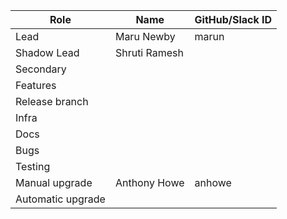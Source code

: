 |  **Role** | **Name** | **GitHub/Slack ID** |
|  ------ | ------ | ------ |
|  Lead | Maru Newby | marun |
|  Shadow Lead | Shruti Ramesh | |
|  Secondary || |
|  Features | | |
|  Release branch | | |
|  Infra | | |
|  Docs | | |
|  Bugs | | |
|  Testing | | |
|  Manual upgrade | Anthony Howe | anhowe |
|  Automatic upgrade | | |
